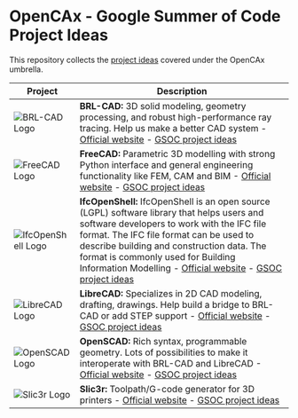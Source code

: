 # OpenCAx - Google Summer of Code Project Ideas

This repository collects the [project ideas](https://github.com/opencax/GSoC/issues) covered under the OpenCAx umbrella.

Project | Description
------- | -----------
![BRL-CAD Logo](https://github.com/opencax/opencax.github.io/raw/master/assets/logos/brlcad_128.png) | **BRL-CAD:** 3D solid modeling, geometry processing, and robust high-performance ray tracing. Help us make a better CAD system - [Official website](https://www.brlcad.org) - [GSOC project ideas](https://github.com/opencax/GSoC/issues?q=is%3Aissue+is%3Aopen+label%3A%22GSoC+2021%22+label%3A%22Project%3A+BRL-CAD%22)
![FreeCAD Logo](https://github.com/opencax/opencax.github.io/raw/master/assets/logos/freecad_128.png) | **FreeCAD:** Parametric 3D modelling with strong Python interface and general engineering functionality like FEM, CAM and BIM - [Official website](https://www.freecadweb.org) - [GSOC project ideas](https://github.com/opencax/GSoC/issues?q=is%3Aissue+is%3Aopen+label%3A%22GSoC+2021%22+label%3A%22Project%3A+FreeCAD%22)
![IfcOpenShell Logo](https://github.com/opencax/opencax.github.io/raw/master/assets/logos/ifcopenshell_128.png) | **IfcOpenShell:** IfcOpenShell is an open source (LGPL) software library that helps users and software developers to work with the IFC file format. The IFC file format can be used to describe building and construction data. The format is commonly used for Building Information Modelling - [Official website](http://www.ifcopenshell.org/) - [GSOC project ideas](https://github.com/opencax/GSoC/issues?q=is%3Aissue+is%3Aopen+label%3A%22GSoC+2021%22+label%3A%22Project%3A+IfcOpenShell%22)
![LibreCAD Logo](https://github.com/opencax/opencax.github.io/raw/master/assets/logos/librecad_128.png) | **LibreCAD:** Specializes in 2D CAD modeling, drafting, drawings. Help build a bridge to BRL-CAD or add STEP support - [Official website](https://www.librecad.org) - [GSOC project ideas](https://github.com/opencax/GSoC/issues?q=is%3Aissue+is%3Aopen+label%3A%22GSoC+2021%22+label%3A%22Project%3A+LibreCAD%22)
![OpenSCAD Logo](https://github.com/opencax/opencax.github.io/raw/master/assets/logos/openscad_128.png) | **OpenSCAD:** Rich syntax, programmable geometry. Lots of possibilities to make it interoperate with BRL-CAD and LibreCAD - [Official website](https://www.openscad.org) - [GSOC project ideas](https://github.com/opencax/GSoC/issues?q=is%3Aissue+is%3Aopen+label%3A%22GSoC+2021%22+label%3A%22Project%3A+OpenSCAD%22)
![Slic3r Logo](https://github.com/opencax/opencax.github.io/raw/master/assets/logos/slic3r_128.png) | **Slic3r:** Toolpath/G-code generator for 3D printers - [Official website](https://www.slic3r.org) - [GSOC project ideas](https://github.com/opencax/GSoC/issues?q=is%3Aissue+is%3Aopen+label%3A%22GSoC+2021%22+label%3A%22Project%3A+Slic3r%22)

